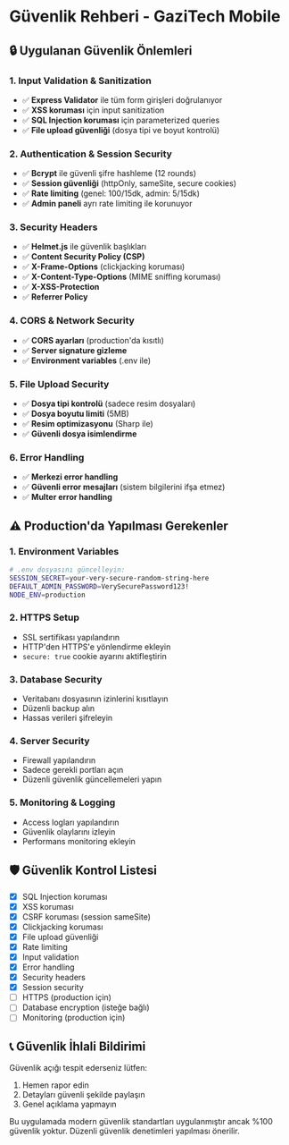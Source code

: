 # Güvenlik Rehberi - GaziTech Mobile

## 🔒 Uygulanan Güvenlik Önlemleri

### 1. Input Validation & Sanitization
- ✅ **Express Validator** ile tüm form girişleri doğrulanıyor
- ✅ **XSS koruması** için input sanitization
- ✅ **SQL Injection koruması** için parameterized queries
- ✅ **File upload güvenliği** (dosya tipi ve boyut kontrolü)

### 2. Authentication & Session Security
- ✅ **Bcrypt** ile güvenli şifre hashleme (12 rounds)
- ✅ **Session güvenliği** (httpOnly, sameSite, secure cookies)
- ✅ **Rate limiting** (genel: 100/15dk, admin: 5/15dk)
- ✅ **Admin paneli** ayrı rate limiting ile korunuyor

### 3. Security Headers
- ✅ **Helmet.js** ile güvenlik başlıkları
- ✅ **Content Security Policy (CSP)**
- ✅ **X-Frame-Options** (clickjacking koruması)
- ✅ **X-Content-Type-Options** (MIME sniffing koruması)
- ✅ **X-XSS-Protection**
- ✅ **Referrer Policy**

### 4. CORS & Network Security
- ✅ **CORS ayarları** (production'da kısıtlı)
- ✅ **Server signature gizleme**
- ✅ **Environment variables** (.env ile)

### 5. File Upload Security
- ✅ **Dosya tipi kontrolü** (sadece resim dosyaları)
- ✅ **Dosya boyutu limiti** (5MB)
- ✅ **Resim optimizasyonu** (Sharp ile)
- ✅ **Güvenli dosya isimlendirme**

### 6. Error Handling
- ✅ **Merkezi error handling**
- ✅ **Güvenli error mesajları** (sistem bilgilerini ifşa etmez)
- ✅ **Multer error handling**

## ⚠️ Production'da Yapılması Gerekenler

### 1. Environment Variables
```bash
# .env dosyasını güncelleyin:
SESSION_SECRET=your-very-secure-random-string-here
DEFAULT_ADMIN_PASSWORD=VerySecurePassword123!
NODE_ENV=production
```

### 2. HTTPS Setup
- SSL sertifikası yapılandırın
- HTTP'den HTTPS'e yönlendirme ekleyin
- `secure: true` cookie ayarını aktifleştirin

### 3. Database Security
- Veritabanı dosyasının izinlerini kısıtlayın
- Düzenli backup alın
- Hassas verileri şifreleyin

### 4. Server Security
- Firewall yapılandırın
- Sadece gerekli portları açın
- Düzenli güvenlik güncellemeleri yapın

### 5. Monitoring & Logging
- Access logları yapılandırın
- Güvenlik olaylarını izleyin
- Performans monitoring ekleyin

## 🛡️ Güvenlik Kontrol Listesi

- [x] SQL Injection koruması
- [x] XSS koruması
- [x] CSRF koruması (session sameSite)
- [x] Clickjacking koruması
- [x] File upload güvenliği
- [x] Rate limiting
- [x] Input validation
- [x] Error handling
- [x] Security headers
- [x] Session security
- [ ] HTTPS (production için)
- [ ] Database encryption (isteğe bağlı)
- [ ] Monitoring (production için)

## 📞 Güvenlik İhlali Bildirimi

Güvenlik açığı tespit ederseniz lütfen:
1. Hemen rapor edin
2. Detayları güvenli şekilde paylaşın
3. Genel açıklama yapmayın

Bu uygulamada modern güvenlik standartları uygulanmıştır ancak %100 güvenlik yoktur. Düzenli güvenlik denetimleri yapılması önerilir.
